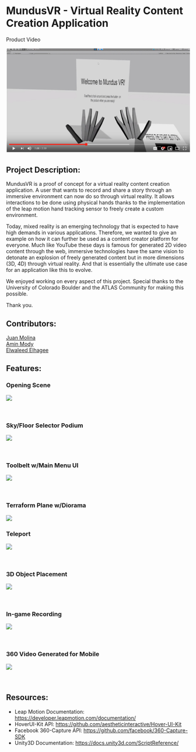 # MundusVR - Virtual Reality Content Creation Application

Product Video

[![IMAGE ALT TEXT](https://github.com/Jamolinaesca/Jamolinaesca.github.io/blob/master/Pictures/capture.png)](https://www.youtube.com/watch?v=OyOBLKf3_8k&t=7s "MundusVR")
<br>


## Project Description:

MundusVR is a proof of concept for a virtual reality content creation application. A user that wants to record and share a story through an immersive environment can now do so through virtual reality. It allows interactions to be done using physical hands thanks to the implementation of the leap motion hand tracking sensor to freely create a custom environment.

Today, mixed reality is an emerging technology that is expected to have high demands in various applications. Therefore, we wanted to give an example on how it can further be used as a content creator platform for everyone. Much like YouTube these days is famous for generated 2D video content through the web, immersive technologies have the same vision to detonate an explosion of freely generated content but in more dimensions (3D, 4D) through virtual reality. And that is essentially the ultimate use case for an application like this to evolve.

We enjoyed working on every aspect of this project. Special thanks to the University of Colorado Boulder and the ATLAS Community for making this possible.

Thank you.

## Contributors:

[Juan Molina](https://jamolinaescalante.myportfolio.com/) <br> [Amin Mody]() <br> [Elwaleed Elhagee]()

## Features:

### Opening Scene

![](https://media.giphy.com/media/ftkFcrqX5VueRmhCD5/giphy.gif)

<br>

### Sky/Floor Selector Podium

![](https://media.giphy.com/media/eNGFCaudCxAgLqsSMh/giphy.gif)

<br>

### Toolbelt w/Main Menu UI

![](https://media.giphy.com/media/QAySInCLLyjTc9txcF/giphy.gif)

<br>

### Terraform Plane w/Diorama

![](https://media.giphy.com/media/YPPUpay1m5l8PmuoBR/giphy.gif)

### Teleport

![](https://media.giphy.com/media/iCjWksOnPhyxTpnuaN/giphy.gif)

<br>

### 3D Object Placement

![](https://media.giphy.com/media/WrV1VsvPOlhllVw7zG/giphy.gif)

<br>

### In-game Recording

![](https://media.giphy.com/media/TjGkmtz578PMnjbv6l/giphy.gif)

<br>

### 360 Video Generated for Mobile

![](https://media.giphy.com/media/1X7v4DZlijDKqKkbPF/giphy.gif)

<br>

## Resources:

* Leap Motion Documentation: https://developer.leapmotion.com/documentation/
* HoverUI-Kit API: https://github.com/aestheticinteractive/Hover-UI-Kit
* Facebook 360-Capture API: https://github.com/facebook/360-Capture-SDK
* Unity3D Documentation: https://docs.unity3d.com/ScriptReference/
